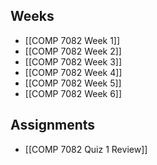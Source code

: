 ## Weeks
- [[COMP 7082 Week 1]]
- [[COMP 7082 Week 2]]
- [[COMP 7082 Week 3]]
- [[COMP 7082 Week 4]]
- [[COMP 7082 Week 5]]
- [[COMP 7082 Week 6]]
## Assignments
- [[COMP 7082 Quiz 1 Review]]